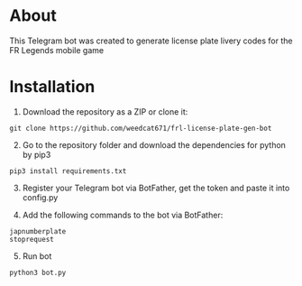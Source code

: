 # About

This Telegram bot was created to generate license plate livery codes for the FR Legends mobile game

# Installation

1) Download the repository as a ZIP or clone it:

```
git clone https://github.com/weedcat671/frl-license-plate-gen-bot
```

2) Go to the repository folder and download the dependencies for python by pip3

```
pip3 install requirements.txt
```

3) Register your Telegram bot via BotFather, get the token and paste it into config.py

4) Add the following commands to the bot via BotFather:

```
japnumberplate
stoprequest
```

5) Run bot

```
python3 bot.py
```

